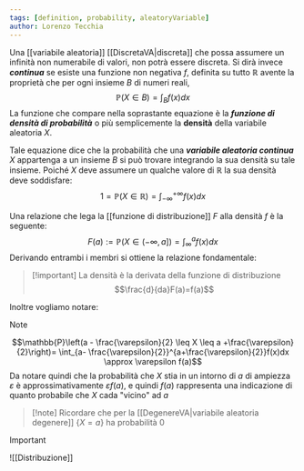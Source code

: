 ```yaml
---
tags: [definition, probability, aleatoryVariable]
author: Lorenzo Tecchia
---
```

Una [[variabile aleatoria]] [[DiscretaVA|discreta]] che possa assumere un infinità non numerabile di valori, non potrà essere discreta. Si dirà invece ***continua*** se esiste una funzione non negativa $f$, definita su tutto $\mathbb{R}$ avente la proprietà che per ogni insieme $B$ di numeri reali, $$\mathbb{P}(X \in B) = \int_{B}f(x)dx$$
La funzione che compare nella soprastante equazione è la ***funzione di densità di probabilità*** o più semplicemente la **densità** della variabile aleatoria $X$. 

Tale equazione dice che la probabilità che una ***variabile aleatoria continua*** $X$ appartenga a un insieme $B$ si può trovare integrando la sua densità su tale insieme. Poiché $X$ deve assumere un qualche valore di $\mathbb{R}$ la sua densità deve soddisfare:$$1=\mathbb{P}(X \in \mathbb{R}) = \int_{-\infty}^{+\infty}f(x)dx$$

Una relazione che lega la [[funzione di distribuzione]] $F$ alla densità $f$ è la seguente:$$F(a):=\mathbb{P}(X \in (- \infty, a]) = \int_{\infty}^{a}f(x)dx$$
Derivando entrambi i membri si ottiene la relazione fondamentale:
>[!important] La densità è la derivata della funzione di distribuzione
> $$\frac{d}{da}F(a)=f(a)$$

Inoltre vogliamo notare:
>[!note]
> $$\mathbb{P}\left(a - \frac{\varepsilon}{2} \leq X \leq a +\frac{\varepsilon}{2}\right)= \int_{a- \frac{\varepsilon}{2}}^{a+\frac{\varepsilon}{2}}f(x)dx \approx \varepsilon f(a)$$
> Da notare quindi che la probabilità che $X$ stia in un intorno di $a$ di ampiezza $\varepsilon$ è approssimativamente $\varepsilon f(a)$, e quindi $f(a)$ rappresenta una indicazione di quanto probabile che $X$ cada "vicino" ad $a$

>[!note] Ricordare che per la [[DegenereVA|variabile aleatoria degenere]] $\{X = a\}$ ha probabilità $0$

>[!important]
>![[Distribuzione]]